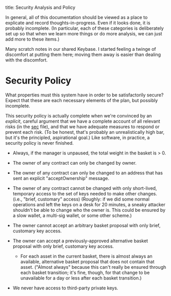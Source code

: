 title: Security Analysis and Policy

In general, all of this documentation should be viewed as a place to explicate and record thoughts-in-progress. Even if it looks done, it is probably incomplete. (In particular, each of these categories is deliberately set up so that when we learn more things or do more analysis, we can just add more to these items.)

Many scratch notes in our shared Keybase. I started feeling a twinge of discomfort at putting them here; moving them away is easier than dealing with the discomfort.

# Security Policy
What properties must this system have in order to be satisfactorily secure? Expect that these are each necessary elements of the plan, but possibly incomplete.

This security policy is actually complete when we're convinced by an _explicit_, careful argument that we have a complete account of all relevant risks (in the [sec](sec.md) file), and that we have adequate measures to respond or prevent each risk. (To be honest, that's probably an unrealistically high bar, but it's the principled, aspirational goal.) Like software, in practice, a security policy is never finished.


- Always, if the manager is unpaused, the total weight in the basket is > 0.

- The owner of any contract can only be changed by owner.
- The owner of any contract can only be changed to an address that has sent an explicit "acceptOwnership" message.
- The owner of any contract cannot be changed with only short-lived, temporary access to the set of keys needed to make other changes. (i.e., "brief, customary" access)
  (Roughly: if we did some normal operations and left the keys on a desk for 20 minutes, a sneaky attacker shouldn't be able to change who the owner is. This could be ensured by a slow wallet, a multi-sig wallet, or some other scheme.)

- The owner cannot accept an arbitrary basket proposal with only brief, customary key access.
- The owner can accept a previously-approved alternative basket proposal with only brief, customary key access.
    - For each asset in the current basket, there is almost always an available, alternative basket proposal that does not contain that asset. ("Almost always" because this can't really be ensured through each basket transition; it's fine, though, for that change to be unavailable for a day or less after each basket transition.)


- We never have access to third-party private keys.
